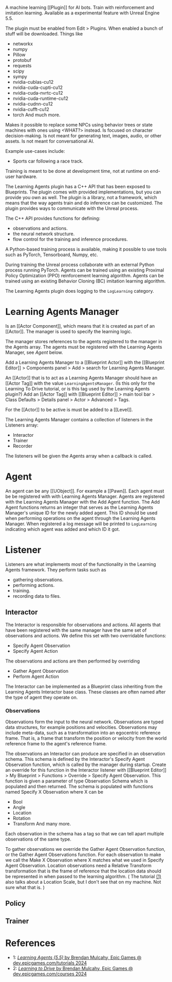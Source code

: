 
A machine learning [[Plugin]] for AI bots.
Train with reinforcement and imitation learning.
Available as a experimental feature with Unreal Engine 5.5.

The plugin must be enabled from Edit > Plugins.
When enabled a bunch of stuff will be downloaded.
Things like
- networkx
- numpy
- Pillow
- protobuf
- requests
- scipy
- sympy
- nvidia-cublas-cu12
- nvidia-cuda-cupti-cu12
- nvidia-cuda-nvrtc-cu12
- nvidia-cuda-runtime-cu12
- nvidia-cudnn-cu12
- nvidia-cufft-cu12
- torch
And much more.

Makes it possible to replace some NPCs using behavior trees or state machines with ones using <WHAT?> instead.
Is focused on character decision-making.
Is not meant for generating text, images, audio, or other assets.
Is not meant for conversational AI.

Example use-cases include:
- Sports car following  a race track.

Training is meant to be done at development time, not at runtime on end-user hardware.

The Learning Agents plugin has a C++ API that has been exposed to Blueprints.
The plugin comes with provided implementations, but you can provide you own as well.
The plugin is a library, not a framework, which means that the way agents train and do inference can be customized.
The plugin provides ways to communicate with the  Unreal process.

The C++ API provides functions  for defining:
- observations and actions.
- the neural network structure.
- flow control for the training and inference procedures.

A Python-based training process is available, making it possible to use tools such as PyTorch, Tensorboard, Numpy, etc.

During training the Unreal process collaborate with an external Python process running PyTorch.
Agents can be trained using an existing Proximal Policy Optimization (PPO) reinforcement learning algorithm.
Agents can be trained using an existing Behavior Cloning (BC) imitation learning algorithm.

The Learning Agents plugin does logging  to the `LogLearning` category.

# Learning Agents Manager

Is an [[Actor Component]], which means that it is created as part  of an [[Actor]].
The manager is used to specify the learning logic.

The manager stores references to the agents registered to the manager in the Agents array.
The agents must be registered with the Learning Agents Manager, see _Agent_ below.

Add a Learning Agents Manager to a [[Blueprint Actor]] with the [[Blueprint Editor]] > Components panel > Add > search for Learning Agents Manager.

An [[Actor]] that is to act as a Learning Agents Manager should have an [[Actor Tag]] with the value `LearningAgentsManager`.
(Is this only for the Learning To Drive tutorial, or is this tag used by the Learning Agents plugin?)
Add an [[Actor Tag]] with [[Blueprint Editor]] > main tool bar > Class Defaults > Details panel > Actor > Advanced > Tags.

For the [[Actor]] to be active  is must be added to a [[Level]].

The Learning Agents Manager contains a collection of listeners in the Listeners array:
- Interactor
- Trainer
- Recorder

The listeners will be given the Agents array when a callback is called.

# Agent

An agent can be any [[UObject]].
For example a [[Pawn]].
Each agent must be be registered with with Learning Agents Manager.
Agents are registered with the Learning Agents Manager with the Add Agent function.
The Add Agent functions returns an integer that serves as the Learning Agents Manager's unique ID for the newly added agent.
This ID should be used when performing operations on the agent through the Learning Agents Manager.
When registered a log message will be printed to `LogLearning` indicating which agent was added and which ID it got.

# Listener

Listeners are what implements most of the functionality in the Learning Agents framework.
They perform tasks such as
- gathering observations.
- performing actions.
- training.
- recording data to files.

## Interactor

The Interactor is responsible for observations and actions.
All agents that have been registered with the same manager have the same set of observations and actions.
We define this set with two overridable functions:
- Specify Agent Observation
- Specify Agent Action

The observations and actions are then performed by overriding
- Gather Agent Observation
- Perform Agent Action

The Interactor can be implemented as a Blueprint class inheriting from the Learning Agents Interactor base class.
These classes are often named after the type of agent they operate on.

### Observations

Observations form the input to the neural network.
Observations are typed data structures, for example positions and velocities.
Observations may include meta-data, such as a transformation into an egocentric reference frame.
That is, a frame that transform the position or velocity from the world reference frame to the agent's reference frame.

The observations an Interactor can produce are specified in an observation schema.
This schema is defined  by the Interactor's Specify Agent Observation function, which is called by the manager during startup.
Create an override for this function in the Interactor listener with [[Blueprint Editor]] > My Blueprint > Functions > Override > Specify Agent Observation.
This function is given a parameter of type Observation Schema which is populated and then returned.
The schema is populated with functions named Specify  X Observation where X can be
- Bool
- Angle
- Location
- Rotation
- Transform
And many more.

Each observation in the schema has a tag so that we can tell apart multiple observations of the same type.

To gather observations we override the Gather Agent Observation function, or the Gather Agent Observations function.
For each observation to make we call the Make X Observation where X matches what we used in Specify Agent Observation.
Location observations need a Relative Transform transformation that is the frame of reference that the location data should be represented in when passed to the learning algorithm.
(
The tutorial [(1)](https://dev.epicgames.com/community/learning/courses/GAR/unreal-engine-learning-agents-5-5/7dmy/unreal-engine-learning-to-drive-5-5) also talks about a Location Scale, but I don't see that on my machine.
Not sure what that is.
)

## Policy

## Trainer


# References

- 1: [_Learning Agents (5.5)_ by Brendan Mulcahy, Epic Games @ dev.epicgames.com/tutorials 2024](https://dev.epicgames.com/community/learning/tutorials/bZnJ/unreal-engine-learning-agents-5-5)
- 2: [_Learning to Drive_ by Brendan Mulcahy, Epic Games @ dev.epicgames.com/courses 2024](https://dev.epicgames.com/community/learning/courses/GAR/unreal-engine-learning-agents-5-5/7dmy/unreal-engine-learning-to-drive-5-5)
